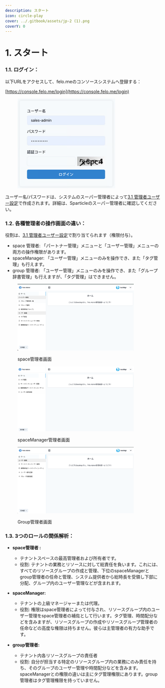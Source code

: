 ```yaml
---
description: スタート
icon: circle-play
cover: ../.gitbook/assets/jp-2 (1).png
coverY: 0
---
```


# 1. スタート

### 1.1. ログイン：

以下URLをアクセスして、felo.ｍeのコンソースシステムへ登録する：

[https://console.felo.me/login](https://console.felo.me/login)

<div align="left"><figure><img src="../.gitbook/assets/image (2) (1).png" alt="" width="315"><figcaption></figcaption></figure></div>

ユーザー名/パスワードは、システムのスーパー管理者によって[3.1 管理者ユーザー設定](../3.-chao-guan-kong-jian-guan-li/3.1-chao-guan-yong-hu-she-zhi.md)で作成されます。詳細は、Sparticleのスーパー管理者に確認してください。

### 1.2. 各種管理者の操作画面の違い：

役割は、[3.1 管理者ユーザー設定](../3.-chao-guan-kong-jian-guan-li/3.1-chao-guan-yong-hu-she-zhi.md)で割り当てられます（権限付与）。

* space 管理者: 「パートナー管理」メニューと「ユーザー管理」メニューの両方の操作権限があります。
* spaceManager: 「ユーザー管理」メニューのみを操作でき、また「タグ管理」も行えます。
* group 管理者: 「ユーザー管理」メニューのみを操作でき、また「グループ辞書管理」も行えますが、「タグ管理」はできません。

<div align="left"><figure><img src="../.gitbook/assets/image (3) (1).png" alt="" width="375"><figcaption><p>space管理者画面</p></figcaption></figure> <figure><img src="../.gitbook/assets/image (6).png" alt="" width="375"><figcaption><p>spaceManager管理者画面</p></figcaption></figure> <figure><img src="../.gitbook/assets/image (5).png" alt="" width="375"><figcaption><p> Group管理者画面</p></figcaption></figure></div>

### 1.3. 3つのロールの関係解析：

*   **space管理者 :**

    * テナントスペースの最高管理者および所有者です。
    * 役割: テナントの業務とリソースに対して総責任を負います。これには、すべてのリソースグループの作成と管理、下位のspaceManagerとgroup管理者の任命と管理、システム提供者から総時長を受領し下部に分配、グループ内のユーザー管理などが含まれます。


*   **spaceManager:**

    * テナントの上級マネージャーまたは代理。
    * 役割: 権限はspace管理者によって付与され、リソースグループ内のユーザー管理をspace管理者の補佐として行います。タグ管理、時間配分などを含みますが、リソースグループの作成やリソースグループ管理者の任命などの高度な権限は持ちません。彼らは主管理者の有力な助手です。


* **group管理者:**
  * テナント内各リソースグループの責任者
  * 役割: 自分が担当する特定のリソースグループ内の業務にのみ責任を持ち、そのグループのユーザー管理や時間配分などを含みます。spaceManagerとの権限の違いは主にタグ管理権限にあります。group 管理者はタグ管理権限を持っていません。
